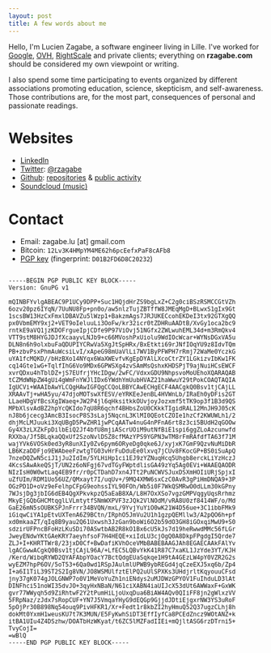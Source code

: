 ```yaml
---
layout: post
title: A few words about me
---
```


Hello, I'm Lucien Zagabe, a software engineer living in Lille.
I've worked for [Google](https://en.wikipedia.org/wiki/Google),
[OVH](https://en.wikipedia.org/wiki/OVH),
[RightScale](https://en.wikipedia.org/wiki/RightScale) and private
clients; everything on <span style="font-weight:
bold;">rzagabe.com</span> should be considered my own viewpoint or
writing.

I also spend some time participating to events organized by different
associations promoting education, science, skepticism, and
self-awareness. Those contributions are, for the most part,
consequences of personal and passionate readings.

# Websites

* [LinkedIn](https://fr.linkedin.com/in/lucien-zagabe-51899b74)
* [Twitter](https://twitter.com/rzagabe): [@rzagabe](https://twitter.com/rzagabe)
* [Github](https://github.com/rzagabe):
  [repositories](https://github.com/rzagabe?tab=repositories) &
  [public activity](https://github.com/rzagabe?tab=activity)
* [Soundcloud (music)](https://soundcloud.com/rzagabe)

# Contact

- Email: zagabe.lu [at] gmail.com
- Bitcoin: `12Lv3K4HMpYM4ME62h6pcEefxPaF8cAFb8`
- [PGP key](http://pgp.mit.edu:11371/pks/lookup?op=get&search=0xD01B2FD6D8C20232) (fingerprint: `D01B2FD6D8C20232`)

<pre>
<small>
-----BEGIN PGP PUBLIC KEY BLOCK-----
Version: GnuPG v1

mQINBFYvlgABEAC9P1UCy9DPP+Suc1HQjdHrZS9bgLxZ+C2g0ciBSzRSMCCGtVZh
6ozv20pz6IYqN/7UuNU8Fp+pn0o/aw5nlzTujZBTffW8JMEqMgD+BLwxS1gIx9Gt
1scsBW13HzCxFmxlDBAVZu5lWzp1+BakzmAgs7JRJUKECcohEKDeI3tx92GTXgQQ
px0VbmEMY9xj2+VET9oIeluuLi3OoFw/kr32icr0tZDHRuAADtB/XvGy1oca2bc9
rntkE9aVQ1jzKDOFrgueIpjCDfe9P97ViOvj51NGfx2ZWLwuhEML34d+m3RmQkv4
VTT9stM8HYGJDJfXcaayvLNJb9+c66MVoshPxUiolu9WdIOcWcar+WYNsDGxVA5u
DLN8n6h9olxbuFaQDUPIYCRwVa5XgJtSpHRx/BxEtkti69rJNfIOqYU9z8IdvTQm
PB+zbvPsxPhmAuWcsiLvI/xApeG98mUaVlLi7WV1ByPFWPH7rRmj72WaMe0YczkG
uYA1fcMQKD//bHzBXo14NYqx6WaXWEvfvKgEpDYAlLXcoCtrZY1LGkizvIbKw1FK
cq14Gte1wG+TqlfIhG6Vo9MDx6GPWSXg4zvSAmMsQshxKHDSPjT9ajNuiHCsEWCF
xvrQDxu4hTblDZ+jS7EUfrjYHcIDgw/2wFC/VdxxGDU9NhpsvoMoUEhoXQARAQAB
tCZMdWNpZW4gUi4gWmFnYWJlIDx6YWdhYmUubHVAZ21haWwuY29tPokCOAQTAQIA
IgUCVi+WAAIbAwYLCQgHAwIGFQgCCQoLBBYCAwECHgECF4AACgkQ0Bsv1tjCAjLL
XRAAvTj+wHA5yu/47djoMOTswXfESV/eYRKEeJenBL4HVWnLb/IRaEh0yDFis2GT
LLaeHDgVfBcsXgIWaeq+JW2P4jl6qHksitkkOUvjoyJozxmf5tTK9op3f1B3d9QS
MPbXlsvAdBZ2hpYcQKIdo7qU8R6qchf4BHbsZoU0CKkkTIgidRAL12MnJH9J05cK
nJ8b6jcecg3AmcB3IsocP8S3sLaj5NqcnL3KlMI0QEotCZOIe1hzCf2KWUWLh1/2
dhjMcLMJuuki3XqUBgD5PwZHR1jwPCqAATw4nuG4nPFnA6rt8z3ci5BUdH2qGOOw
Gy4X3zLXZkFpDilbEiQ2Jf4bfU8mjiAScrUOiM9utNfBiE1spi6ggZLoAzcunwfd
RXXba/Jf5BLqkaQQxUf2SzoNvlDSZ8cfMAzYPS9YGPN3wTM8rFmRAfdfTA63f71M
wajYVk6VOSk0ed3yR8unXIy0Zv6pym6ORyeDg0qke6J/xyjxK7GmF9QzvNuMiDbR
LB6KzaDDFjo9EWAbeeFzwtgTG03vHrFuDduEe0lxvq7jCUv8FKocGP+BS0iSuApQ
7nzeDQZwN5ciJ1jJu2IdIm/5YLHiHp1ci1EJ9zYZNuqHcq5Uhgb8erckLiYzHczJ
4KcsSAwAkeQSjT/UN2z6oNFgj67vdTGyFWptdlisGA49zYq5Ag0EVi+WAAEQAODR
NIzIsH0W0wtLaq4EB9fr/r0pCTDahD7xn4JTt2PuNCWVSJuxDSXmHOIiURjSpjxI
uZfUIm/RDM1Uo56UZ/QMxayt7I/uqUv+/9MQ4XMW6sxCzC0AvR3gPiHmDNQA9+3P
OGzPD1D+oVz9eFelhpCFpG9eohssIYL90FOh/Wb5i0F7WkQSMRwO0dLLm30kGPny
7WJsjDg3jbIG6dEB4QgXPkvkpzQ5aEaB8XA/L8H7OxXSo7vgzGMPVqgyUqsRrhmz
MkyEjGQbGHCMtqglLVLmtytfSNmWXPVF3zJQk2VlNOdM/vRA8U0zf8414WF/o/Md
GaE26mN5sOUBKSPJnFrrr34BVQN/mxL/9YvjYuYiO0wK21W4D56ue+3C1ibbFMk9
iGiqwCiYA1pEtvUXTenA6Z9BCtn/IRphO5JmVu2U1h1gzpQEMllw3/A2pQO6h+pf
xd0mkaaZT/qIq8B9yau2Q61Uxwsh3JzGan9boWi6O2b59dO3GH8iGOxqiMwU9+S0
sdzirUFPncBFoHzLKuSDi70ASwtbAB2R8kO1Bx6cU5kJs7d19heRwwdMMc56fLGr
JweyENdwYKtGAeKRY7aeyhfsoF7H4HEQE+xiIdLU3cjOgQ0A8DkpFPgdgI5Qrde7
ZLJ+I+KHRTTWr8/23jxD0Cf+BwDafiKVhOceVMbBABEBAAGJAh8EGAECAAkFAlYv
lgACGwwACgkQ0Bsv1tjCAjL96A/+LfEC5LQBvYkK41R87C7xaKL1JzYde3YT/KJH
/Kerd/WibqRYWD2QYAFAbpYOacY7BctQdgEUaSqkqe1H9tA4GEzLW4pY0VZR2G2s
wyEZM7hpP6OV/5oT53+6Qa0wd1RSpJAulmlUPWB9ybREGd4jqCzeEXJ5xq6b/Zp4
I+a6I1TiL39ST2S2Ig8VN/JO8WSMUlfztElPQ2uUlSPXKs3UHdjrltKqyouuCFsd
jny37gK074gJOLGNWP7o0V1MeVoYuZh1niENdys2uMJDWzGPYOV1FuIhduLD3lAt
DINFhci51noWI35dvJO+3qyHxNBaN/N61ciXABN4iaUIJcX53dUt6AWWaxF+GxWK
gvr77WWyqh5d9ZiRhtwF2Y2tPumHiLjoUxqDua6BiAW4AQv0QIiFF8jn2gWlxzVV
5FRpNaz/zJdx7sRopCUF+YN7J5VmqaYHyG9dEQGp9GjjdJDtiEjgxrNW3YS3uRoF
5pOjPr30B898Nq54ouq9PivHFKR1/Xr+Fedt1r8kbZI2hyHmuQ52Q37ugzCLhj8h
dokMt0YxmH1weusKU7t7K3MUN/E5FyKwhSiDT3EffIyfCa8PCEdZncz9WOtANZ+k
itBA1UIu4Z4DSzhw/DOATbHzWKyat/t6ZC5lMZFadIIEi+mQjltASG6rzDTrni5+
TvyCojI=
=wBlQ
-----END PGP PUBLIC KEY BLOCK-----
</small>
</pre>
